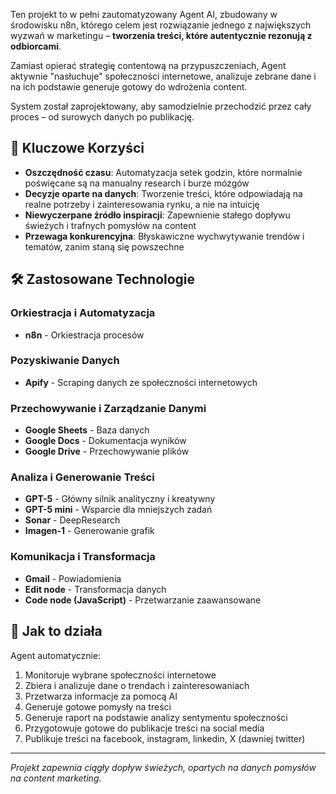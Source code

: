 Ten projekt to w pełni zautomatyzowany Agent AI, zbudowany w środowisku n8n, którego celem jest rozwiązanie jednego z największych wyzwań w marketingu – **tworzenia treści, które autentycznie rezonują z odbiorcami**. 

Zamiast opierać strategię contentową na przypuszczeniach, Agent aktywnie "nasłuchuje" społeczności internetowe, analizuje zebrane dane i na ich podstawie generuje gotowy do wdrożenia content.

System został zaprojektowany, aby samodzielnie przechodzić przez cały proces – od surowych danych po publikację.

## 🎯 Kluczowe Korzyści

- **Oszczędność czasu**: Automatyzacja setek godzin, które normalnie poświęcane są na manualny research i burze mózgów
- **Decyzje oparte na danych**: Tworzenie treści, które odpowiadają na realne potrzeby i zainteresowania rynku, a nie na intuicję
- **Niewyczerpane źródło inspiracji**: Zapewnienie stałego dopływu świeżych i trafnych pomysłów na content
- **Przewaga konkurencyjna**: Błyskawiczne wychwytywanie trendów i tematów, zanim staną się powszechne

## 🛠️ Zastosowane Technologie

### Orkiestracja i Automatyzacja
- **n8n** - Orkiestracja procesów

### Pozyskiwanie Danych
- **Apify** - Scraping danych ze społeczności internetowych

### Przechowywanie i Zarządzanie Danymi
- **Google Sheets** - Baza danych
- **Google Docs** - Dokumentacja wyników
- **Google Drive** - Przechowywanie plików

### Analiza i Generowanie Treści
- **GPT-5** - Główny silnik analityczny i kreatywny
- **GPT-5 mini** - Wsparcie dla mniejszych zadań
- **Sonar** - DeepResearch
- **Imagen-1** - Generowanie grafik

### Komunikacja i Transformacja
- **Gmail** - Powiadomienia
- **Edit node** - Transformacja danych
- **Code node (JavaScript)** - Przetwarzanie zaawansowane

## 🚀 Jak to działa

Agent automatycznie:
1. Monitoruje wybrane społeczności internetowe
2. Zbiera i analizuje dane o trendach i zainteresowaniach
3. Przetwarza informacje za pomocą AI
4. Generuje gotowe pomysły na treści
5. Generuje raport na podstawie analizy sentymentu społeczności 
6. Przygotowuje gotowe do publikacje treści na social media 
7. Publikuje treści na facebook, instagram, linkedin, X (dawniej twitter)

---

*Projekt zapewnia ciągły dopływ świeżych, opartych na danych pomysłów na content marketing.*
